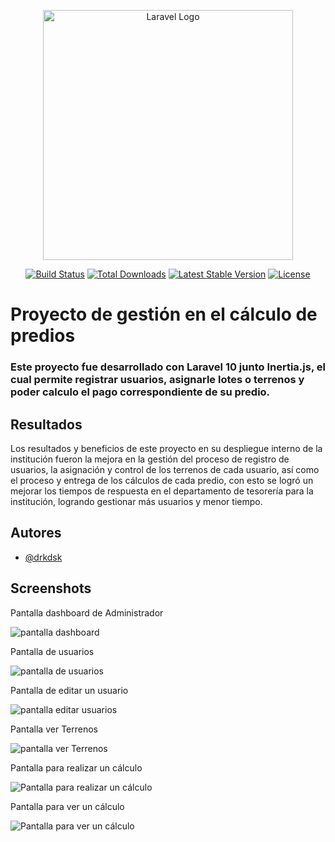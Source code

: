<p align="center"><a href="https://laravel.com" target="_blank"><img src="https://raw.githubusercontent.com/laravel/art/master/logo-lockup/5%20SVG/2%20CMYK/1%20Full%20Color/laravel-logolockup-cmyk-red.svg" width="400" alt="Laravel Logo"></a></p>

<p align="center">
<a href="https://github.com/laravel/framework/actions"><img src="https://github.com/laravel/framework/workflows/tests/badge.svg" alt="Build Status"></a>
<a href="https://packagist.org/packages/laravel/framework"><img src="https://img.shields.io/packagist/dt/laravel/framework" alt="Total Downloads"></a>
<a href="https://packagist.org/packages/laravel/framework"><img src="https://img.shields.io/packagist/v/laravel/framework" alt="Latest Stable Version"></a>
<a href="https://packagist.org/packages/laravel/framework"><img src="https://img.shields.io/packagist/l/laravel/framework" alt="License"></a>
</p>

# Proyecto de gestión en el cálculo de predios

### Este proyecto fue desarrollado con Laravel 10 junto Inertia.js, el cual permite registrar usuarios, asignarle lotes o terrenos y poder calculo el pago correspondiente de su predio.




## Resultados

Los resultados y beneficios de este proyecto en su despliegue interno de la institución fueron la mejora en la gestión del proceso de  registro de usuarios, la asignación y control de los terrenos de cada usuario, así como el proceso y entrega de los cálculos de cada predio, con esto se logró un mejorar los tiempos de respuesta en el departamento de tesorería para la institución, logrando gestionar más usuarios y menor tiempo.

## Autores

- [@drkdsk](https://www.github.com/DrkDsk)


## Screenshots

Pantalla dashboard de Administrador

![pantalla dashboard](https://i.postimg.cc/Jz93XJWG/1.pngK)

Pantalla de usuarios

![pantalla de usuarios](https://i.postimg.cc/28tnpvy2/Usuarios.png)

Pantalla de editar un usuario

![pantalla editar usuarios](https://i.postimg.cc/tR2h58j0/Editar-usuario.png)

Pantalla ver Terrenos

![pantalla ver Terrenos](https://i.postimg.cc/mk274y76/Terrenos.png)

Pantalla para realizar un cálculo

![Pantalla para realizar un cálculo](https://i.postimg.cc/pXrK1kWm/create-calculo.png)

Pantalla para ver un cálculo

![Pantalla para ver un cálculo](https://i.postimg.cc/mDS7K51H/ver-calculo.png)
